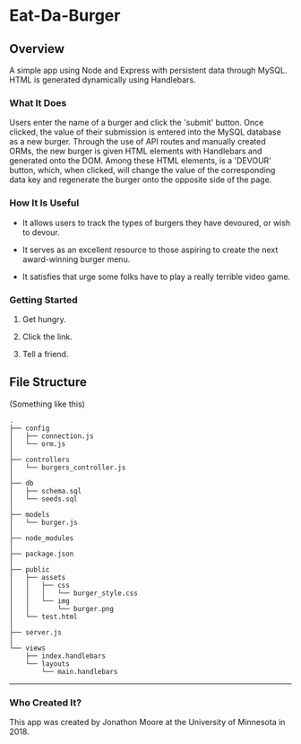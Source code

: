 # Eat-Da-Burger

## Overview

A simple app using Node and Express with persistent data through MySQL. HTML is generated dynamically using Handlebars.

### What It Does

Users enter the name of a burger and click the 'submit' button. Once clicked, the value of their submission is entered into the MySQL database as a new burger. Through the use of API routes and manually created ORMs, the new burger is given HTML elements with Handlebars and generated onto the DOM. Among these HTML elements, is a 'DEVOUR' button, which, when clicked, will change the value of the corresponding data key and regenerate the burger onto the opposite side of the page.

### How It Is Useful

* It allows users to track the types of burgers they have devoured, or wish to devour.

* It serves as an excellent resource to those aspiring to create the next award-winning burger menu.

* It satisfies that urge some folks have to play a really terrible video game.

### Getting Started

1. Get hungry.

2. Click the link.

3. Tell a friend.

## File Structure

(Something like this)

```
.
├── config
│   ├── connection.js
│   └── orm.js
│ 
├── controllers
│   └── burgers_controller.js
│
├── db
│   ├── schema.sql
│   └── seeds.sql
│
├── models
│   └── burger.js
│ 
├── node_modules
│ 
├── package.json
│
├── public
│   ├── assets
│   │   ├── css
│   │   │   └── burger_style.css
│   │   └── img
│   │       └── burger.png
│   └── test.html
│
├── server.js
│
└── views
    ├── index.handlebars
    └── layouts
        └── main.handlebars
```

- - -

### Who Created It?

This app was created by Jonathon Moore at the University of Minnesota in 2018. 
